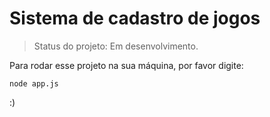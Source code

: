 # Sistema de cadastro de jogos

> Status do projeto: Em desenvolvimento.


Para rodar esse projeto na sua máquina, por favor digite:

```
node app.js
``` 
:)